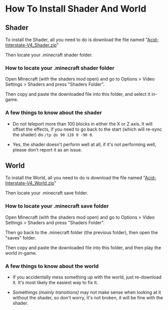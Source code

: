 # How To Install Shader And World

## Shader

To install the Shader, all you need to do is download the file named "[Acid-Interstate-V4_Shader.zip](https://github.com/RYRY1002/acid-interstate-v4/releases/download/download/Acid-Interstate-V4_Shader.zip)"

Then locate your .minecraft shader folder.

### How to locate your .minecraft shader folder

Open Minecraft (with the shaders mod open) and go to Options > Video Settings > Shaders and press "Shaders Folder".

Then copy and paste the downloaded file into this folder, and select it in-game.

### A few things to know about the shader

* Do not teleport more than 100 blocks in either the X or Z axis. It will offset the effects, if you need to go back to the start (which will re-sync the shader) do ```/tp @s 90 128 0 -90 0```.

* Yes, the shader doesn't perform well at all, if it's not performing well, please don't report it as an issue.

## World

To install the World, all you need to do is download the file named "[Acid-Interstate-V4_World.zip](https://github.com/RYRY1002/acid-interstate-v4/releases/download/download/Acid-Interstate-V4_World.zip)"

Then locate your .minecraft save folder.

### How to locate your .minecraft save folder

Open Minecraft (with the shaders mod open) and go to Options > Video Settings > Shaders and press "Shaders Folder".

Then go back to the .minecraft folder (the previous folder), then open the "saves" folder.

Then copy and paste the downloaded file into this folder, and then play the world in-game.

### A few things to know about the world

* If you accidentally mess something up with the world, just re-download it. It's most likely the easiest way to fix it.

* Somethings _(mainly transitions)_ may not make sense when looking at it without the shader, so don't worry, it's not broken, it will be fine with the shader.
